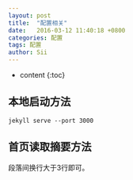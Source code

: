 ```yaml
---
layout: post
title:  "配置相关"
date:   2016-03-12 11:40:18 +0800
categories: 配置
tags: 配置
author: Sii
---
```

    
 
* content
{:toc}
    
    
## 本地启动方法
```
jekyll serve --port 3000
```    

## 首页读取摘要方法
段落间换行大于3行即可。